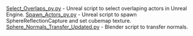[Select_Overlaps_py.py](/Unreal_Scripts/Select_Overlaps_py.py) - Unreal script to select overlaping actors in Unreal Engine.
[Spawn_Actors_py.py](/Unreal_Scripts/Spawn_Actors_py.py) - Unreal script to spawn SphereReflectionCapture and set cubemap texture.
[Sphere_Normals_Transfer_Updated.py](Blender_Scripts/Sphere_Normals_Transfer_Updated.py) - Blender script to transfer normals.
